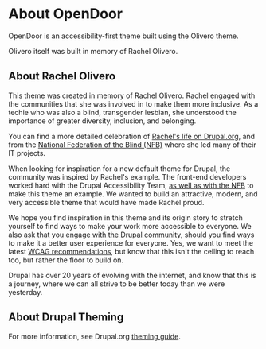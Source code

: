 # About OpenDoor

OpenDoor is an accessibility-first theme built using the Olivero theme.



Olivero itself was built in memory of Rachel Olivero.

## About Rachel Olivero

This theme was created in memory of Rachel Olivero. Rachel engaged with the
communities that she was involved in to make them more inclusive. As a techie
who was also a blind, transgender lesbian, she understood the importance of
greater diversity, inclusion, and belonging.

You can find a more detailed celebration of [Rachel's life on Drupal.org](
https://www.drupal.org/forum/general/community-spotlight/2019-02-22/remembering-rachel-olivero),
and from the [National Federation of the Blind (NFB)](
https://nfb.org/images/nfb/publications/bm/bm19/bm1904/bm190405.htm) where she
led many of their IT projects.

When looking for inspiration for a new default theme for Drupal, the community
was inspired by Rachel's example. The front-end developers worked hard with the
Drupal Accessibility Team, [as well as with the NFB](
https://nfb.org/about-us/press-room/new-drupal-theme-honors-rachel-olivero) to
make this theme an example. We wanted to build an attractive, modern, and very
accessible theme that would have made Rachel proud.

We hope you find inspiration in this theme and its origin story to stretch
yourself to find ways to make your work more accessible to everyone. We also ask
that you [engage with the Drupal community](
https://www.drupal.org/node/add/project-issue/drupal), should you find ways to
make it a better user experience for everyone. Yes, we want to meet the
latest [WCAG recommendations](https://www.w3.org/WAI/standards-guidelines/wcag/),
but know that this isn't the ceiling to reach too, but rather the floor to build
on.

Drupal has over 20 years of evolving with the internet, and know that this is a
journey, where we can all strive to be better today than we were yesterday.

## About Drupal Theming

For more information, see Drupal.org [theming guide](
https://www.drupal.org/docs/develop/theming-drupal).

